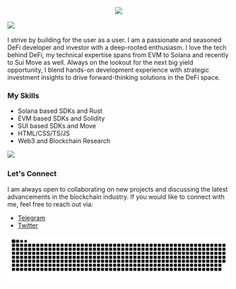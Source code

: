 <p align="center"><img src="https://readme-typing-svg.demolab.com?font=Secular+One&weight=600&size=45&duration=3000&color=7286D3&center=true&vCenter=true&width=435&lines=Hi%2C+I'm+Adwit+%F0%9F%91%8B"/></a></p>

![](https://visitor-badge.laobi.icu/badge?page_id=AdwitM.AdwitM)

I strive by building for the user as a user. I am a passionate and seasoned DeFi developer and investor with a deep-rooted enthusiasm. I love the tech behind DeFi, my technical expertise spans from EVM to Solana and
recently to Sui Move as well. Always on the lookout for the next big yield opportunity, I blend hands-on development experience with strategic investment insights to drive forward-thinking solutions in the DeFi space.

### My Skills
* Solana based SDKs and Rust
* EVM based SDKs and Solidity
* SUI based SDKs and Move
* HTML/CSS/TS/JS
* Web3 and Blockchain Research

<img src="https://github-readme-stats.vercel.app/api/wakatime?username=NeroSensei&theme=tokyonight&langs_count=4" width="500">

### Let's Connect
I am always open to collaborating on new projects and discussing the latest advancements in the blockchain industry. If you would like to connect with me, feel free to reach out via:  

* [Telegram](https://t.me/NeroSensei)
* [Twitter](https://x.com/nero__sensei) 


<picture>
  <source media="(prefers-color-scheme: dark)" srcset="https://raw.githubusercontent.com/AdwitM/AdwitM/output/github-contribution-grid-snake-dark.svg">
  <source media="(prefers-color-scheme: light)" srcset="https://raw.githubusercontent.com/AdwitM/AdwitM/output/github-contribution-grid-snake.svg">
  <img alt="github contribution grid snake animation" src="https://raw.githubusercontent.com/platane/platane/output/github-contribution-grid-snake.svg">
</picture>  
